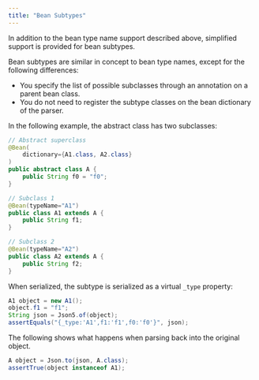 ```yaml
---
title: "Bean Subtypes"
---
```


In addition to the bean type name support described above, simplified support is provided for bean subtypes.

Bean subtypes are similar in concept to bean type names, except for the following differences:

- You specify the list of possible subclasses through an annotation on a parent bean class.
- You do not need to register the subtype classes on the bean dictionary of the parser.

In the following example, the abstract class has two subclasses:

```java
// Abstract superclass
@Bean(
    dictionary={A1.class, A2.class}
)
public abstract class A {
    public String f0 = "f0";
}

// Subclass 1
@Bean(typeName="A1")
public class A1 extends A {
    public String f1;
}

// Subclass 2
@Bean(typeName="A2")
public class A2 extends A {
    public String f2;
}
```

When serialized, the subtype is serialized as a virtual `_type` property:

```java
A1 object = new A1();
object.f1 = "f1";
String json = Json5.of(object);
assertEquals("{_type:'A1',f1:'f1',f0:'f0'}", json);
```

The following shows what happens when parsing back into the original object.

```java
A object = Json.to(json, A.class);
assertTrue(object instanceof A1);
```